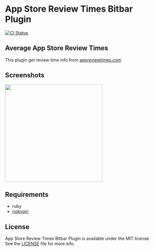 App Store Review Times Bitbar Plugin
===
[![CI Status](http://img.shields.io/travis/mfks17/bitbar-plugins.svg?style=flat)](https://travis-ci.org/mfks17/bitbar-plugins)

## Average App Store Review Times

This plugin get review time info from [appreviewtimes.com](http://appreviewtimes.com/)

## Screenshots

<img src="https://raw.githubusercontent.com/mfks17/bitbar-plugins/master/Screenshots/01.png" width="320px" />

## Requirements

- ruby
- [nokogiri](https://github.com/sparklemotion/nokogiri)

## License

App Store Review Times Bitbar Plugin is available under the MIT license. See the [LICENSE](https://github.com/mfks17/bitbar-plugins/blob/master/LICENSE) file for more info.